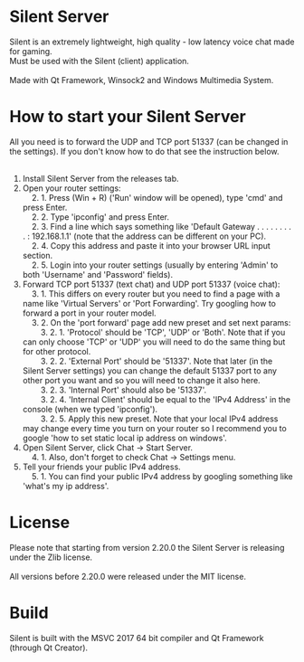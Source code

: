 # Silent Server
Silent is an extremely lightweight, high quality - low latency voice chat made for gaming.<br>
Must be used with the Silent (client) application.<br> 
<br>
Made with Qt Framework, Winsock2 and Windows Multimedia System.

# How to start your Silent Server
All you need is to forward the UDP and TCP port 51337 (can be changed in the settings). If you don't know how to do that see the instruction below.<br>
<br>
1. Install Silent Server from the releases tab.<br>
2. Open your router settings:<br>
&nbsp;&nbsp;&nbsp;&nbsp;2. 1. Press (Win + R) ('Run' window will be opened), type 'cmd' and press Enter.<br>
&nbsp;&nbsp;&nbsp;&nbsp;2. 2. Type 'ipconfig' and press Enter.<br>
&nbsp;&nbsp;&nbsp;&nbsp;2. 3. Find a line which says something like 'Default Gateway . . . . . . . . . : 192.168.1.1' (note that the address can be different on your PC).<br>
&nbsp;&nbsp;&nbsp;&nbsp;2. 4. Copy this address and paste it into your browser URL input section.<br>
&nbsp;&nbsp;&nbsp;&nbsp;2. 5. Login into your router settings (usually by entering 'Admin' to both 'Username' and 'Password' fields).<br>
3. Forward TCP port 51337 (text chat) and UDP port 51337 (voice chat):<br>
&nbsp;&nbsp;&nbsp;&nbsp;3. 1. This differs on every router but you need to find a page with a name like 'Virtual Servers' or 'Port Forwarding'. Try googling how to forward a port in your router model.<br>
&nbsp;&nbsp;&nbsp;&nbsp;3. 2. On the 'port forward' page add new preset and set next params:<br>
&nbsp;&nbsp;&nbsp;&nbsp;&nbsp;&nbsp;&nbsp;&nbsp;3. 2. 1. 'Protocol' should be 'TCP', 'UDP' or 'Both'. Note that if you can only choose 'TCP' or 'UDP' you will need to do the same thing but for other protocol.<br>
&nbsp;&nbsp;&nbsp;&nbsp;&nbsp;&nbsp;&nbsp;&nbsp;3. 2. 2. 'External Port' should be '51337'. Note that later (in the Silent Server settings) you can change the default 51337 port to any other port you want and so you will need to change it also here.<br>
&nbsp;&nbsp;&nbsp;&nbsp;&nbsp;&nbsp;&nbsp;&nbsp;3. 2. 3. 'Internal Port' should also be '51337'.<br>
&nbsp;&nbsp;&nbsp;&nbsp;&nbsp;&nbsp;&nbsp;&nbsp;3. 2. 4. 'Internal Client' should be equal to the 'IPv4 Address' in the console (when we typed 'ipconfig').<br>
&nbsp;&nbsp;&nbsp;&nbsp;&nbsp;&nbsp;&nbsp;&nbsp;3. 2. 5. Apply this new preset. Note that your local IPv4 address may change every time you turn on your router so I recommend you to google 'how to set static local ip address on windows'.<br>
4. Open Silent Server, click Chat -> Start Server.<br>
&nbsp;&nbsp;&nbsp;&nbsp;4. 1. Also, don't forget to check Chat -> Settings menu.<br>
5. Tell your friends your public IPv4 address.<br>
&nbsp;&nbsp;&nbsp;&nbsp;5. 1. You can find your public IPv4 address by googling something like 'what's my ip address'.<br>

# License
Please note that starting from version 2.20.0 the Silent Server is releasing under the Zlib license.<br>
<br>
All versions before 2.20.0 were released under the MIT license.

# Build
Silent is built with the MSVC 2017 64 bit compiler and Qt Framework (through Qt Creator).